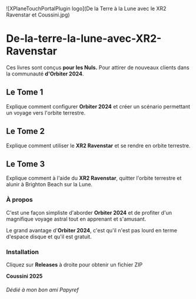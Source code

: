 ![XPlaneTouchPortalPlugin logo](De la Terre à la Lune avec le XR2 Ravenstar et Coussini.jpg)

# De-la-terre-la-lune-avec-XR2-Ravenstar

Ces livres sont conçus **pour les Nuls.** Pour attirer de nouveaux clients dans la communauté **d&#39;Orbiter 2024**.

## Le Tome 1
Explique comment configurer **Orbiter 2024** et créer un scénario permettant un voyage vers l&#39;orbite terrestre. 

## Le Tome 2
Explique comment utiliser le **XR2 Ravenstar** et se rendre en orbite terrestre. 

## Le Tome 3
Explique comment à l&#39;aide du **XR2 Ravenstar**, quitter l&#39;orbite terrestre et alunir à Brighton Beach sur la Lune.

### À propos
C&#39;est une façon simpliste d&#39;aborder **Orbiter 2024** et de profiter d&#39;un magnifique voyage astral tout en apprenant et s&#39;amusant.

Le grand avantage d&#39;**Orbiter 2024**, c&#39;est qu&#39;il n&#39;est pas lourd en terme d&#39;espace disque et qu&#39;il est gratuit.

### Installation
Cliquez sur **Releases** à droite pour obtenir un fichier ZIP

**Coussini 2025**
###### Dédié à mon bon ami Papyref
